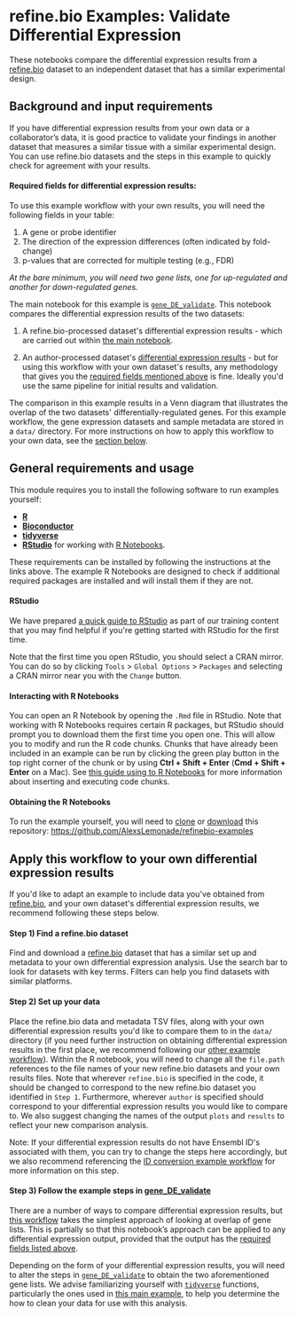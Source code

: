 # refine.bio Examples: Validate Differential Expression

These notebooks compare the differential expression results from a [refine.bio](https://www.refine.bio/) dataset to an independent dataset that has a similar experimental design.

## Background and input requirements

If you have differential expression results from your own data or a collaborator’s data, it is good practice to validate your findings in another dataset that measures a similar tissue with a similar experimental design.
You can use refine.bio datasets and the steps in this example to quickly check for agreement with your results.

#### Required fields for differential expression results:
To use this example workflow with your own results, you will need the following fields in your table:

1) A gene or probe identifier
2) The direction of the expression differences (often indicated by fold-change)
3) p-values that are corrected for multiple testing (e.g., FDR)

*At the bare minimum, you will need two gene lists, one for up-regulated and another for down-regulated genes.*

The main notebook for this example is [`gene_DE_validate`](https://alexslemonade.github.io/refinebio-examples/validate-differential-expression/gene_DE_validate.nb.html).
This notebook compares the differential expression results of the two datasets:  

1) A refine.bio-processed dataset's differential expression results - which are carried out within [the main notebook](https://alexslemonade.github.io/refinebio-examples/validate-differential-expression/gene_DE_validate.nb.html).   

2) An author-processed dataset's [differential expression results](https://alexslemonade.github.io/refinebio-examples/validate-differential-expression/author_processed_DE.nb.html) - but for using this workflow with your own dataset's results, any methodology that gives you the [required fields mentioned above](#required-fields-for-differential-expression-results) is fine.
Ideally you'd use the same pipeline for initial results and validation.    

The comparison in this example results in a Venn diagram that illustrates the overlap of the two datasets' differentially-regulated genes.
For this example workflow, the gene expression datasets and sample metadata are stored in a `data/` directory.
For more instructions on how to apply this workflow to your own data, see the [section below](#apply-this-workflow-to-your-own-differential-expression-results).

## General requirements and usage

This module requires you to install the following software to run examples yourself:

* [**R**](https://cran.r-project.org/)
* [**Bioconductor**](https://bioconductor.org/install/)
* [**tidyverse**](https://www.tidyverse.org/)
* [**RStudio**](https://www.rstudio.com/products/RStudio/) for working with [R Notebooks](https://bookdown.org/yihui/rmarkdown/notebook.html).

These requirements can be installed by following the instructions at the links above.
The example R Notebooks are designed to check if additional required packages are installed and will install them if they are not.

#### RStudio

We have prepared [a quick guide to RStudio](https://github.com/AlexsLemonade/training-modules/blob/master/intro_to_R_tidyverse/00-rstudio_guide.md) as part of our training content that you may find helpful if you're getting started with RStudio for the first time.

Note that the first time you open RStudio, you should select a CRAN mirror.
You can do so by clicking `Tools` > `Global Options` > `Packages` and selecting a CRAN mirror near you with the `Change` button.

#### Interacting with R Notebooks

You can open an R Notebook by opening the `.Rmd` file in RStudio.
Note that working with R Notebooks requires certain R packages, but RStudio should prompt you to download them the first time you open one.
This will allow you to modify and run the R code chunks.
Chunks that have already been included in an example can be run by clicking the green play button in the top right corner of the chunk or by using **Ctrl + Shift + Enter** (**Cmd + Shift + Enter** on a Mac).
See [this guide using to R Notebooks](https://bookdown.org/yihui/rmarkdown/notebook.html#using-notebooks) for more information about inserting and executing code chunks.

#### Obtaining the R Notebooks

To run the example yourself, you will need to [clone](https://help.github.com/articles/cloning-a-repository/) or [download](https://stackoverflow.com/a/6466993) this repository: https://github.com/AlexsLemonade/refinebio-examples

## Apply this workflow to your own differential expression results

If you'd like to adapt an example to include data you've obtained from [refine.bio](https://www.refine.bio/), and your own dataset's differential expression results, we recommend following these steps below.

#### Step 1) Find a refine.bio dataset

Find and download a [refine.bio](https://www.refine.bio/) dataset that has a similar set up and metadata to your own differential expression analysis.
Use the search bar to look for datasets with key terms.
Filters can help you find datasets with similar platforms.

#### Step 2) Set up your data

Place the refine.bio data and metadata TSV files, along with your own differential expression results you'd like to compare them to in the `data/` directory (if you need further instruction on obtaining differential expression results in the first place, we recommend following our [other example workflow](https://github.com/AlexsLemonade/refinebio-examples/differential-expression/)).
Within the R notebook, you will need to change all the `file.path` references to the file names of your new refine.bio datasets and your own results files.
Note that wherever `refine.bio` is specified in the code, it should be changed to correspond to the new refine.bio dataset you identified in `Step 1`.
Furthermore, wherever `author` is specified should correspond to your differential expression results you would like to compare to.
We also suggest changing the names of the output `plots` and `results` to reflect your new comparison analysis.

Note: If your differential expression results do not have Ensembl ID's associated with them, you can try to change the steps here accordingly, but we also recommend referencing the [ID conversion example workflow](https://alexslemonade.github.io/refinebio-examples/ensembl-id-convert/ensembl_id_convert.nb.html) for more information on this step.

#### Step 3) Follow the example steps in [gene_DE_validate](https://alexslemonade.github.io/refinebio-examples/validate-differential-expression/gene_DE_validate.nb.html)

There are a number of ways to compare differential expression results, but [this workflow](https://alexslemonade.github.io/refinebio-examples/validate-differential-expression/gene_DE_validate.nb.html) takes the simplest approach of looking at overlap of gene lists.
This is partially so that this notebook’s approach can be applied to any differential expression output, provided that the output has the [required fields listed above](#required-fields-for-differential-expression-results).

Depending on the form of your differential expression results, you will need to alter the steps in [`gene_DE_validate`](https://alexslemonade.github.io/refinebio-examples/validate-differential-expression/gene_DE_validate.nb.html) to obtain the two aforementioned gene lists.
We advise familiarizing yourself with [`tidyverse`](https://www.tidyverse.org/) functions, particularly the ones used in [this main example](https://alexslemonade.github.io/refinebio-examples/validate-differential-expression/gene_DE_validate.nb.html), to help you determine the how to clean your data for use with this analysis.
